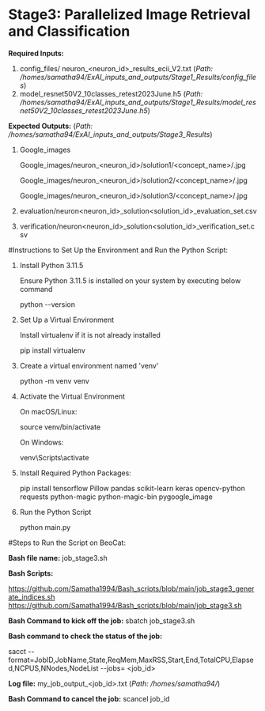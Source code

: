# Stage3: Parallelized Image Retrieval and Classification

**Required Inputs:**
1) config_files/ neuron_<neuron_id>_results_ecii_V2.txt     (_Path: /homes/samatha94/ExAI_inputs_and_outputs/Stage1_Results/config_files_)
2) model_resnet50V2_10classes_retest2023June.h5             (_Path: /homes/samatha94/ExAI_inputs_and_outputs/Stage1_Results/model_resnet50V2_10classes_retest2023June.h5_)


**Expected Outputs:**                  (_Path: /homes/samatha94/ExAI_inputs_and_outputs/Stage3_Results_)
1) Google_images

   Google_images/neuron_<neuron_id>/solution1/<concept_name>/<image>.jpg
   
   Google_images/neuron_<neuron_id>/solution2/<concept_name>/<image>.jpg
   
   Google_images/neuron_<neuron_id>/solution3/<concept_name>/<image>.jpg
   
3) evaluation/neuron<neuron_id>_solution<solution_id>_evaluation_set.csv
4) verification/neuron<neuron_id>_solution<solution_id>_verification_set.csv

#Instructions to Set Up the Environment and Run the Python Script:

1) Install Python 3.11.5

   Ensure Python 3.11.5 is installed on your system by executing below command
   
   python --version

2) Set Up a Virtual Environment

   Install virtualenv if it is not already installed
   
   pip install virtualenv

3) Create a virtual environment named 'venv'

   python -m venv venv

4) Activate the Virtual Environment

   On macOS/Linux:
   
   source venv/bin/activate
   
   On Windows:
   
   venv\Scripts\activate

5) Install Required Python Packages:

   pip install tensorflow Pillow pandas scikit-learn keras opencv-python requests python-magic python-magic-bin pygoogle_image

6) Run the Python Script

   python main.py

#Steps to Run the Script on BeoCat:

**Bash file name:** job_stage3.sh

**Bash Scripts:**

https://github.com/Samatha1994/Bash_scripts/blob/main/job_stage3_generate_indices.sh
https://github.com/Samatha1994/Bash_scripts/blob/main/job_stage3.sh

**Bash Command to kick off the job:** sbatch job_stage3.sh

**Bash command to check the status of the job:** 

sacct --format=JobID,JobName,State,ReqMem,MaxRSS,Start,End,TotalCPU,Elapsed,NCPUS,NNodes,NodeList --jobs= <job_id>

**Log file:** my_job_output_<job_id>.txt (_Path: /homes/samatha94/_)

**Bash Command to cancel the job:** scancel job_id


